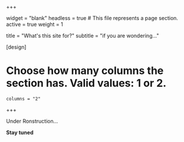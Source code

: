 +++

widget = "blank"
headless = true  # This file represents a page section.
active = true
weight = 1

title = "What's this site for?"
subtitle = "if you are wondering..."

[design]
  # Choose how many columns the section has. Valid values: 1 or 2.
    columns = "2"
+++

Under Ronstruction...

**Stay tuned**
